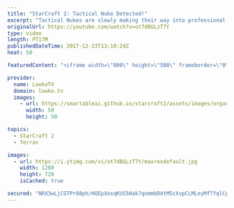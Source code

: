 ```yaml
---
title: "StarCraft 2: Tactical Nuke Detected!"
excerpt: "Tactical Nukes are slowly making their way into professional games. Subscribe for more videos: http://lowko.tv/youtube Epic Zerg vs Protoss: https://goo.gl/qeUdf6  In this cast of professional level StarCraft 2 I cover a game between TY and Stats. Protoss versus Terran is an interesting matchup as it"
originalUrl: https://youtube.com/watch?v=ot7dBGLzT7Y
type: video
length: PT17M
publishedDateTime: 2017-12-23T13:18:24Z
heat: 50

featuredContent: "<iframe width=\"800\" height=\"500\" frameborder=\"0\" src=\"https://www.youtube.com/embed/ot7dBGLzT7Y\" allow=\"accelerometer; autoplay; encrypted-media; gyroscope; picture-in-picture\" allowfullscreen></iframe>"

provider:
  name: LowkoTV
  domain: lowko.tv
  images:
    - url: https://smartableai.github.io/starcraft2/assets/images/organizations/lowko.tv-50x50.jpg
      width: 50
      height: 50

topics:
  - StarCraft 2
  - Terran

images:
  - url: https://i.ytimg.com/vi/ot7dBGLzT7Y/maxresdefault.jpg
    width: 1280
    height: 720
    isCached: true

secured: "NRX3wLjCGTPr88ph/HQEpXosqKUS5Hak7qnmmbD4tM5cXvpCLMLeyMfTfqlCp0B3osXpR/Deuu8rnf0hGLAslqUQBFuxLiE2WavKdKBgh1Lz78dRpUHxdYc7miM4hW/p+98J9I/VAxUFtMrEr42YuBCtSWjbiiTRv4zr2rpyCDHS2ocHHbRwylO1zxRhGL8uknTwCo763gw7F6WyxEQDUNfDzxo+vBCWaUDSq49hGOWL7NwS2YRuS3Kd10dwDWUAdBNjG2k1DRxBA8TjEM7tde+P676QO5ew8TcIJtuI+VK09D/typxqojBYmaObUzsswHtmWkW7zlKnIOpjGln20yi/AqnXgbN/xjH8XE9SUKrsJjFkY/7hlzhh5C9GFn8WAmlcFgihhcZxtNigaPjhph+jKqF8ZS5W20fZYVBMsC4=;9jFT/31eYg/wQukXhBOyEQ=="
---
```


